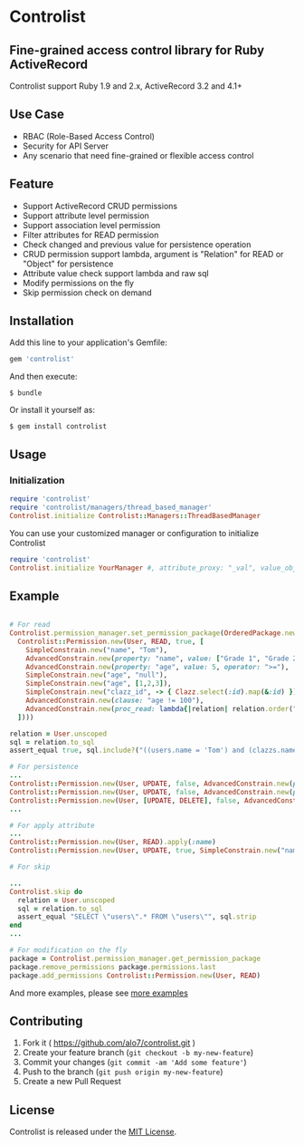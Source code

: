 # Controlist

## Fine-grained access control library for Ruby ActiveRecord

Controlist support Ruby 1.9 and 2.x, ActiveRecord 3.2 and 4.1+

## Use Case

* RBAC (Role-Based Access Control)
* Security for API Server
* Any scenario that need fine-grained or flexible access control

## Feature

* Support ActiveRecord CRUD permissions
* Support attribute level permission
* Support association level permission
* Filter attributes for READ permission
* Check changed and previous value for persistence operation
* CRUD permission support lambda, argument is "Relation" for READ or "Object" for persistence
* Attribute value check support lambda and raw sql
* Modify permissions on the fly
* Skip permission check on demand

## Installation

Add this line to your application's Gemfile:

```ruby
gem 'controlist'
```

And then execute:

    $ bundle

Or install it yourself as:

    $ gem install controlist

## Usage

### Initialization

```ruby
require 'controlist'
require 'controlist/managers/thread_based_manager'
Controlist.initialize Controlist::Managers::ThreadBasedManager
```

You can use your customized manager or configuration to initialize Controlist

```ruby
require 'controlist'
Controlist.initialize YourManager #, attribute_proxy: "_val", value_object_proxy: "_value_object", logger: Logger.new(STDOUT)

```

## Example

```ruby

# For read
Controlist.permission_manager.set_permission_package(OrderedPackage.new(
  Controlist::Permission.new(User, READ, true, [
    SimpleConstrain.new("name", "Tom"),
    AdvancedConstrain.new(property: "name", value: ["Grade 1", "Grade 2"], relation: "clazz"),
    AdvancedConstrain.new(property: "age", value: 5, operator: ">="),
    SimpleConstrain.new("age", "null"),
    SimpleConstrain.new("age", [1,2,3]),
    SimpleConstrain.new("clazz_id", -> { Clazz.select(:id).map(&:id) }),
    AdvancedConstrain.new(clause: "age != 100"),
    AdvancedConstrain.new(proc_read: lambda{|relation| relation.order("id DESC").limit(3) })
  ])))

relation = User.unscoped
sql = relation.to_sql
assert_equal true, sql.include?("((users.name = 'Tom') and (clazzs.name in ('Grade 1','Grade 2')) and (users.age >= 5) and (users.age is null) and (users.age in (1,2,3)) and (users.clazz_id in (1,2,3)) and (age != 100)) ORDER BY id DESC LIMIT 3")

# For persistence
...
Controlist::Permission.new(User, UPDATE, false, AdvancedConstrain.new(property: "name", value: "To", operator: "include?")),
Controlist::Permission.new(User, UPDATE, false, AdvancedConstrain.new(proc_persistence: lambda{|object, operation| object.name == "Block"})),
Controlist::Permission.new(User, [UPDATE, DELETE], false, AdvancedConstrain.new(property: "name", value: ["Grade 1", "Grade 3"], relation: "clazz")),
...

# For apply attribute
...
Controlist::Permission.new(User, READ).apply(:name)
Controlist::Permission.new(User, UPDATE, true, SimpleConstrain.new("name", "Tom")).apply(name: "Test", clazz_id: [1, 2]),

# For skip

...
Controlist.skip do
  relation = User.unscoped
  sql = relation.to_sql
  assert_equal "SELECT \"users\".* FROM \"users\"", sql.strip
end
...

# For modification on the fly
package = Controlist.permission_manager.get_permission_package
package.remove_permissions package.permissions.last
package.add_permissions Controlist::Permission.new(User, READ)

```

And more examples, please see [more examples](https://github.com/alo7/controlist/blob/master/test/feature_test.rb)

## Contributing

1. Fork it ( https://github.com/alo7/controlist.git )
2. Create your feature branch (`git checkout -b my-new-feature`)
3. Commit your changes (`git commit -am 'Add some feature'`)
4. Push to the branch (`git push origin my-new-feature`)
5. Create a new Pull Request


## License

Controlist is released under the [MIT License](http://www.opensource.org/licenses/MIT).
